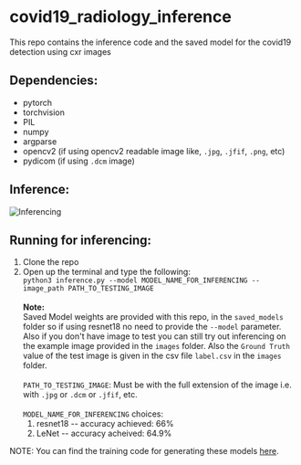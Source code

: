 # covid19_radiology_inference
This repo contains the inference code and the saved model for the covid19 detection using cxr images

## Dependencies:

* pytorch
* torchvision
* PIL
* numpy
* argparse
* opencv2 (if using opencv2 readable image like, `.jpg`, `.jfif`, `.png`, etc)
* pydicom (if using `.dcm` image)

## Inference:
![Inferencing](https://user-images.githubusercontent.com/45457947/89180253-05b59200-d5af-11ea-9515-04cd82478419.png)

## Running for inferencing:
1. Clone the repo
2. Open up the terminal and type the following:<br>
   `python3 inference.py --model MODEL_NAME_FOR_INFERENCING --image_path PATH_TO_TESTING_IMAGE` <br><br>
<b>Note:</b><br>
Saved Model weights are provided with this repo, in the `saved_models` folder so if using resnet18 no need to provide the `--model` parameter. Also if you don't have image to test you can still try out inferencing on the example image provided in the `images` folder. Also the `Ground Truth` value of the test image is given in the csv file `label.csv` in the `images` folder.<br><br>
`PATH_TO_TESTING_IMAGE`: Must be with the full extension of the image i.e. with `.jpg` or `.dcm` or `.jfif`, etc.<br><br>
`MODEL_NAME_FOR_INFERENCING` choices:<br>
   1. resnet18 -- accuracy achieved: 66%<br>
   2. LeNet -- accuracy acheived: 64.9%

NOTE: You can find the training code for generating these models [here](https://github.com/Raghwendra-Dey/covid19_cxr_detection).
